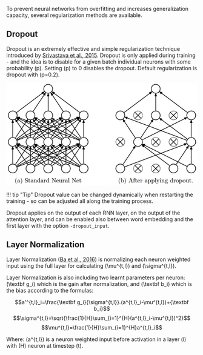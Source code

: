 To prevent neural networks from overfitting and increases generalization capacity, several regularization methods are available.

## Dropout

Dropout is an extremely effective and simple regularization technique introduced by [Srivastava et al., 2015](http://www.jmlr.org/papers/volume15/srivastava14a.old/source/srivastava14a.pdf). Dropout is only applied during training - and the idea is to disable for a given batch individual neurons with some probability \(p\). Setting \(p\) to 0 disables the dropout. Default regularization is dropout with \(p=0.2\).

![Dropout](../img/dropout.jpg)

!!! tip "Tip"
    Dropout value can be changed dynamically when restarting the training - so can be adjusted all along the training process.

Dropout applies on the output of each RNN layer, on the output of the attention layer, and can be enabled also between word embedding and the first layer with the option `-dropout_input`.

## Layer Normalization

Layer Normalization ([Ba et al., 2016](https://arxiv.org/abs/1607.06450)) is normalizing each neuron weighted input using the full layer for calculating \(\mu^{t,l}\) and \(\sigma^{t,l}\).

Layer Normalization is also including two learnt parameters per neuron: \(\textbf g_i\) which is the gain after normalization, and \(\textbf b_i\) which is the bias according to the formulas:

$$a'^{t,l}_i=\frac{\textbf g_i}{\sigma^{t,l}}.(a^{t,l}_i-\mu^{t,l})+{\textbf b_i}$$
$$\sigma^{t,l}=\sqrt{\frac{1}{H}\sum_{i=1}^{H}(a^{t,l}_i-\mu^{t,l})^2}$$
$$\mu^{t,l}=\frac{1}{H}\sum_{i=1}^{H}a^{t,l}_i$$

Where: \(a^{t,l}\) is a neuron weighted input before activation in a layer \(l\) with \(H\) neuron at timestep \(t\).
